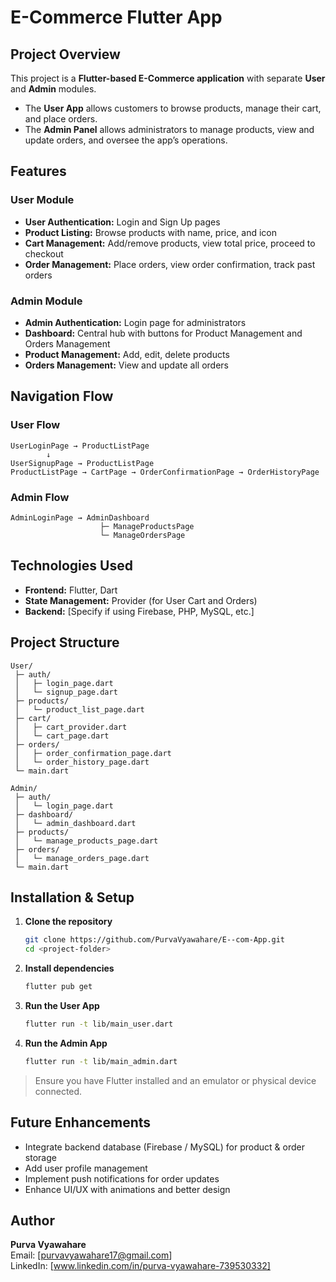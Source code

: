 # E-Commerce Flutter App

## Project Overview
This project is a **Flutter-based E-Commerce application** with separate **User** and **Admin** modules.

- The **User App** allows customers to browse products, manage their cart, and place orders.
- The **Admin Panel** allows administrators to manage products, view and update orders, and oversee the app’s operations.

## Features

### User Module
- **User Authentication:** Login and Sign Up pages
- **Product Listing:** Browse products with name, price, and icon
- **Cart Management:** Add/remove products, view total price, proceed to checkout
- **Order Management:** Place orders, view order confirmation, track past orders

### Admin Module
- **Admin Authentication:** Login page for administrators
- **Dashboard:** Central hub with buttons for Product Management and Orders Management
- **Product Management:** Add, edit, delete products
- **Orders Management:** View and update all orders

## Navigation Flow

### User Flow
```
UserLoginPage → ProductListPage
        ↓
UserSignupPage → ProductListPage
ProductListPage → CartPage → OrderConfirmationPage → OrderHistoryPage
```

### Admin Flow
```
AdminLoginPage → AdminDashboard
                    ├─ ManageProductsPage
                    └─ ManageOrdersPage
```

## Technologies Used
- **Frontend:** Flutter, Dart
- **State Management:** Provider (for User Cart and Orders)
- **Backend:** [Specify if using Firebase, PHP, MySQL, etc.]

## Project Structure
```
User/
 ├─ auth/
 │   ├─ login_page.dart
 │   └─ signup_page.dart
 ├─ products/
 │   └─ product_list_page.dart
 ├─ cart/
 │   ├─ cart_provider.dart
 │   └─ cart_page.dart
 ├─ orders/
 │   ├─ order_confirmation_page.dart
 │   └─ order_history_page.dart
 └─ main.dart

Admin/
 ├─ auth/
 │   └─ login_page.dart
 ├─ dashboard/
 │   └─ admin_dashboard.dart
 ├─ products/
 │   └─ manage_products_page.dart
 ├─ orders/
 │   └─ manage_orders_page.dart
 └─ main.dart
```

## Installation & Setup

1. **Clone the repository**
   ```bash
   git clone https://github.com/PurvaVyawahare/E--com-App.git
   cd <project-folder>
   ```

2. **Install dependencies**
   ```bash
   flutter pub get
   ```

3. **Run the User App**
   ```bash
   flutter run -t lib/main_user.dart
   ```

4. **Run the Admin App**
   ```bash
   flutter run -t lib/main_admin.dart
   ```

> Ensure you have Flutter installed and an emulator or physical device connected.

## Future Enhancements
- Integrate backend database (Firebase / MySQL) for product & order storage
- Add user profile management
- Implement push notifications for order updates
- Enhance UI/UX with animations and better design

## Author
**Purva Vyawahare**  
Email: [purvavyawahare17@gmail.com]  
LinkedIn: [www.linkedin.com/in/purva-vyawahare-739530332]


